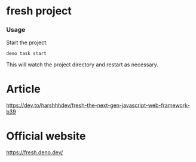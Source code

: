 # fresh project

### Usage

Start the project:

```
deno task start
```

This will watch the project directory and restart as necessary.

# Article 
https://dev.to/harshhhdev/fresh-the-next-gen-javascript-web-framework-b39

# Official website
https://fresh.deno.dev/
